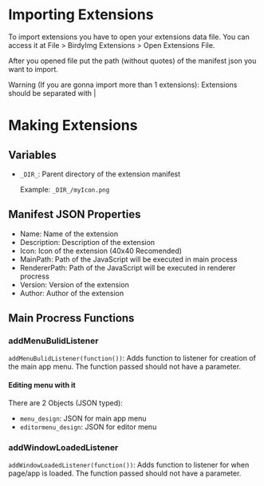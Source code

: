 # Importing Extensions

To import extensions you have to open your extensions data file. You can access it at File > BirdyImg Extensions > Open Extensions File.

After you opened file put the path (without quotes) of the manifest json you want to import.

Warning (If you are gonna import more than 1 extensions): Extensions should be separated with |

# Making Extensions
## Variables
* `_DIR_`: Parent directory of the extension manifest

  Example: `_DIR_/myIcon.png`
## Manifest JSON Properties
* Name: Name of the extension
* Description: Description of the extension
* Icon: Icon of the extension (40x40 Recomended)
* MainPath: Path of the JavaScript will be executed in main process
* RendererPath: Path of the JavaScript will be executed in renderer procress
* Version: Version of the extension
* Author: Author of the extension

## Main Procress Functions
### addMenuBulidListener
`addMenuBulidListener(function())`: Adds function to listener for creation of the main app menu. The function passed should not have a parameter.
#### Editing menu with it
There are 2 Objects (JSON typed):
* `menu_design`: JSON for main app menu
* `editormenu_design`: JSON for editor menu
### addWindowLoadedListener
`addWindowLoadedListener(function())`: Adds function to listener for when page/app is loaded. The function passed should not have a parameter.
